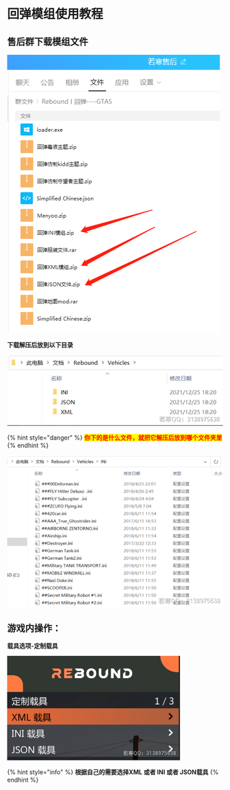 # 回弹模组使用教程

## **售后群下载模组文件**

****![](<../../.gitbook/assets/image (137).png>)****

**下载解压后放到以下目录**

****![](<../../.gitbook/assets/image (224).png>)****

{% hint style="danger" %}
<mark style="color:red;">**你下的是什么文件，就把它解压后放到哪个文件夹里**</mark>
{% endhint %}

![](<../../.gitbook/assets/image (265).png>)

## **游戏内操作：**

**载具选项-定制载具**

****![](<../../.gitbook/assets/image (215).png>)****

{% hint style="info" %}
**根据自己的需要选择XML 或者 INI 或者 JSON载具**
{% endhint %}

